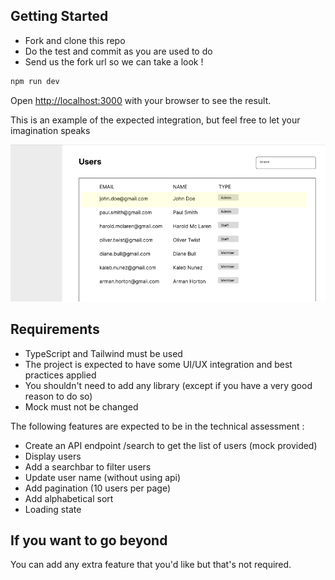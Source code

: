
## Getting Started

- Fork and clone this repo
- Do the test and commit as you are used to do
- Send us the fork url so we can take a look !


```bash
npm run dev
```

Open [http://localhost:3000](http://localhost:3000) with your browser to see the result.

This is an example of the expected integration, but feel free to let your imagination speaks

![Integration example](image.png)

## Requirements 

- TypeScript and Tailwind must be used
- The project is expected to have some UI/UX integration and best practices applied
- You shouldn't need to add any library (except if you have a very good reason to do so)
- Mock must not be changed

The following features are expected to be in the technical assessment : 

- Create an API endpoint /search to get the list of users (mock provided)
- Display users
- Add a searchbar to filter users
- Update user name (without using api)
- Add pagination (10 users per page)
- Add alphabetical sort 
- Loading state


## If you want to go beyond

You can add any extra feature that you'd like but that's not required. 


